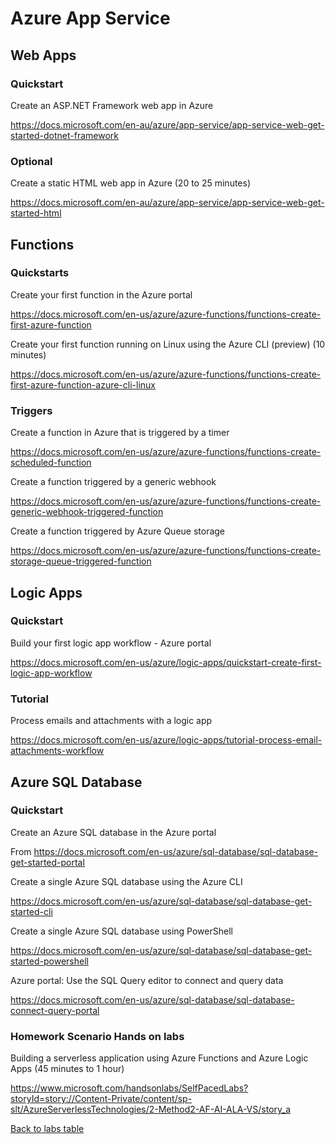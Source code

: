 # Azure App Service

## Web Apps

### Quickstart

Create an ASP.NET Framework web app in Azure

 <https://docs.microsoft.com/en-au/azure/app-service/app-service-web-get-started-dotnet-framework> 



### Optional
 Create a static HTML web app in Azure (20 to 25 minutes)

 <https://docs.microsoft.com/en-au/azure/app-service/app-service-web-get-started-html> 





## Functions
### Quickstarts

Create your first function in the Azure portal

 <https://docs.microsoft.com/en-us/azure/azure-functions/functions-create-first-azure-function> 

Create your first function running on Linux using the Azure CLI (preview) (10 minutes)

<https://docs.microsoft.com/en-us/azure/azure-functions/functions-create-first-azure-function-azure-cli-linux> 

### Triggers

Create a function in Azure that is triggered by a timer

<https://docs.microsoft.com/en-us/azure/azure-functions/functions-create-scheduled-function> 


Create a function triggered by a generic webhook

<https://docs.microsoft.com/en-us/azure/azure-functions/functions-create-generic-webhook-triggered-function> 

Create a function triggered by Azure Queue storage

<https://docs.microsoft.com/en-us/azure/azure-functions/functions-create-storage-queue-triggered-function> 


## Logic Apps

### Quickstart

Build your first logic app workflow - Azure portal

<https://docs.microsoft.com/en-us/azure/logic-apps/quickstart-create-first-logic-app-workflow> 

### Tutorial

Process emails and attachments with a logic app

<https://docs.microsoft.com/en-us/azure/logic-apps/tutorial-process-email-attachments-workflow> 


## Azure SQL Database

### Quickstart

Create an Azure SQL database in the Azure portal

From <https://docs.microsoft.com/en-us/azure/sql-database/sql-database-get-started-portal> 

Create a single Azure SQL database using the Azure CLI

<https://docs.microsoft.com/en-us/azure/sql-database/sql-database-get-started-cli> 

Create a single Azure SQL database using PowerShell

<https://docs.microsoft.com/en-us/azure/sql-database/sql-database-get-started-powershell> 

Azure portal: Use the SQL Query editor to connect and query data

<https://docs.microsoft.com/en-us/azure/sql-database/sql-database-connect-query-portal> 



### Homework Scenario Hands on labs 
Building a serverless application using Azure Functions and Azure Logic Apps (45 minutes to 1 hour)

<https://www.microsoft.com/handsonlabs/SelfPacedLabs?storyId=story://Content-Private/content/sp-slt/AzureServerlessTechnologies/2-Method2-AF-AI-ALA-VS/story_a>


[Back to labs table](./01Labs.MD)